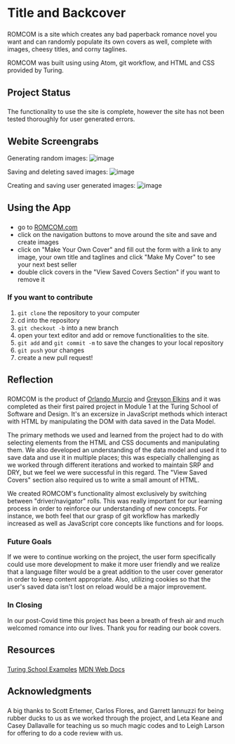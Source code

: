 # Title and Backcover
###
ROMCOM is a site which creates any bad paperback romance novel you want and can randomly populate its own covers as well, complete with images, cheesy titles, and corny taglines.

ROMCOM was built using using Atom, git workflow, and HTML and CSS provided by Turing.

## Project Status
###
The functionality to use the site is complete, however the site has not been tested thoroughly for user generated errors. 

## Webite Screengrabs

Generating random images:
![image](https://user-images.githubusercontent.com/56229864/82391118-bb843200-99fd-11ea-904d-d58af18cf333.png)

Saving and deleting saved images:
![image](https://user-images.githubusercontent.com/56229864/82391130-c8088a80-99fd-11ea-9a60-e6daaae7e084.png)

Creating and saving user generated images:
![image](https://user-images.githubusercontent.com/56229864/82391153-d9519700-99fd-11ea-92db-0d5e7e651958.png)

## Using the App
###
* go to [ROMCOM.com](https://atos20.github.io/romcom/)
* click on the navigation buttons to move around the site and save and create images
* click on "Make Your Own Cover" and fill out the form with a link to any image, your own title and taglines and click "Make My Cover" to see your next best seller
* double click covers in the "View Saved Covers Section" if you want to remove it

### If you want to contribute

1. `git clone` the repository to your computer
1. cd into the repository
1. `git checkout -b` into a new branch 
1. open your text editor and add or remove functionalities to the site.
1. `git add` and `git commit -m` to save the changes to your local repository
1. `git push` your changes 
1. create a new pull request!

## Reflection
###
ROMCOM is the product of [Orlando Murcio](github.com/atos20) and [Greyson Elkins](github.com/GreysonElkins) and it was completed as their first paired project in Module 1 at the Turing School of Software and Design. It's an excersize in JavaScript methods which interact with HTML by manipulating the DOM with data saved in the Data Model.

The primary methods we used and learned from the project had to do with selecting elements from the HTML and CSS documents and manipulating them. We also developed an understanding of the data model and used it to save data and use it in multiple places; this was especially challenging as we worked through different iterations and worked to maintain SRP and DRY, but we feel we were successful in this regard. The "View Saved Covers" section also required us to write a small amount of HTML.

We created ROMCOM's functionality almost exclusively by switching between "driver/navigator" rolls. This was really important for our learning process in order to reinforce our understanding of new concepts. For instance, we both feel that our grasp of git workflow has markedly increased as well as JavaScript core concepts like functions and for loops. 

### Future Goals
If we were to continue working on the project, the user form specifically could use more development to make it more user friendly and we realize that a language filter would be a great addition to the user cover generator in order to keep content appropriate. Also, utilizing cookies so that the user's saved data isn't lost on reload would be a major improvement.

### In Closing
In our post-Covid time this project has been a breath of fresh air and much welcomed romance into our lives. Thank you for reading our book covers.

## Resources
###
[Turing School Examples](github.com/turingschool-examples/romcom)
[MDN Web Docs](https://developer.mozilla.org/en-US/)

## Acknowledgments
###
A big thanks to Scott Ertemer, Carlos Flores, and Garrett Iannuzzi for being rubber ducks to us as we worked through the project, and Leta Keane and Casey Dallavalle for teaching us so much magic codes and to Leigh Larson for offering to do a code review with us.




